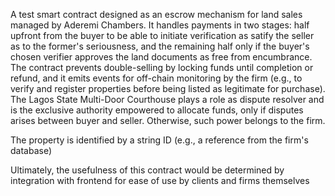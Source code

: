 A test smart contract designed as an escrow mechanism for land sales managed by Aderemi Chambers. It handles payments in two stages: half upfront from the buyer to be able to initiate verification as satify the seller as to the former's seriousness, and the remaining half only if the buyer's chosen verifier approves the land documents as free from encumbrance. The contract prevents double-selling by locking funds until completion or refund, and it emits events for off-chain monitoring by the firm (e.g., to verify and register properties before being listed as legitimate for purchase). The Lagos State Multi-Door Courthouse plays a role as dispute resolver and is the exclusive authority empowered to allocate funds, only if disputes arises between buyer and seller. Otherwise, such power belongs to the firm.

The property is identified by a string ID (e.g., a reference from the firm's database)

Ultimately, the usefulness of this contract would be determined by integration with frontend for ease of use by clients and firms themselves
